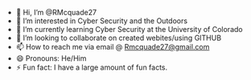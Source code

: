 - 👋 Hi, I’m @RMcquade27
- 👀 I’m interested in Cyber Security and the Outdoors
- 🌱 I’m currently learning Cyber Security at the University of Colorado 
- 💞️ I’m looking to collaborate on created webites/using GITHUB
- 📫 How to reach me via email @ Rmcquade27@gmail.com
- 😄 Pronouns: He/Him
- ⚡ Fun fact: I have a large amount of fun facts. 

<!---
RMcquade27/RMcquade27 is a ✨ special ✨ repository because its `README.md` (this file) appears on your GitHub profile.
You can click the Preview link to take a look at your changes.
--->
